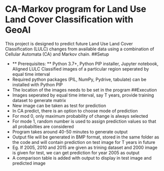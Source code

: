 # CA-Markov program for Land Use Land Cover Classification with GeoAI
This project is designed to predict future Land Use Land Cover Classification (LULC) changes from available data using a combination of Cellular Automata (CA) and Markov chain.
##Setup
- ** Prerequisites: ** Python 3.7+, Python PIP installer, Jupyter notebook, Aligned LULC Classified images of a particular region seperated by equal time interval
- Required python packages (PIL, NumPy, Pydrive, tabulate) can be installed with Python PIP
- The location of the images needs to be set in the program
##Execution
- Images seperated by equal time interval, say T years, provide training dataset to generate matrix
- New image can be taken as test for prediction
- In CA predict, there is an option to choose mode of prediction
- For mod 0, only maximum probability of change is always selected
- For mode 1, random number is used to assign prediction values so that all probabilties are considered
- Program takes around 40-50 minutes to generate output
- Output file will be generated in BMP format, stored in the same folder as the code and will contain prediction on test image for T years in future
- Eg. If 2005, 2010 and 2015 are given as trining dataset and 2000 image is given for test, we can get prediction for year 2005 as output
- A comparison table is added with output to display in test image and predicted image
